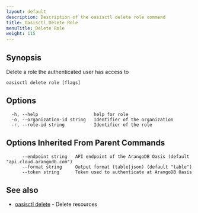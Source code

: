 ```yaml
---
layout: default
description: Description of the oasisctl delete role command
title: Oasisctl Delete Role
menuTitle: Delete Role
weight: 115
---
```

## Synopsis
Delete a role the authenticated user has access to

```
oasisctl delete role [flags]
```

## Options
```
  -h, --help                     help for role
  -o, --organization-id string   Identifier of the organization
  -r, --role-id string           Identifier of the role
```

## Options Inherited From Parent Commands
```
      --endpoint string   API endpoint of the ArangoDB Oasis (default "api.cloud.arangodb.com")
      --format string     Output format (table|json) (default "table")
      --token string      Token used to authenticate at ArangoDB Oasis
```

## See also
* [oasisctl delete](_index.md)	 - Delete resources

